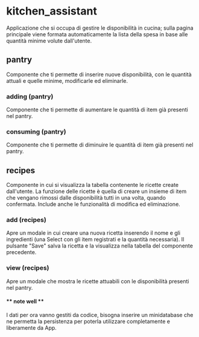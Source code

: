 # kitchen_assistant
Applicazione che si occupa di gestire le disponibilità in cucina; sulla pagina principale viene formata automaticamente la lista della spesa in base alle quantità minime volute dall'utente.

## pantry
Componente che ti permette di inserire nuove disponibilità, con le quantità attuali e quelle minime, modificarle ed eliminarle.

### adding (pantry)
Componente che ti permette di aumentare le quantità di item già presenti nel pantry.

### consuming (pantry)
Componente che ti permette di diminuire le quantità di item già presenti nel pantry.

## recipes
Componente in cui si visualizza la tabella contenente le ricette create dall'utente. La funzione delle ricette è quella di creare un insieme di item che vengano rimossi dalle disponibilità tutti in una volta, quando confermata. Include anche le funzionalità di modifica ed eliminazione.

### add (recipes)
Apre un modale in cui creare una nuova ricetta inserendo il nome e gli ingredienti (una Select con gli item registrati e la quantità necessaria). Il pulsante "Save" salva la ricetta e la visualizza nella tabella del componente precedente.

### view (recipes)
Apre un modale che mostra le ricette attuabili con le disponibilità presenti nel pantry.

#### ** note well **
I dati per ora vanno gestiti da codice, bisogna inserire un minidatabase che ne permetta la persistenza per poterla utilizzare completamente e liberamente da App.